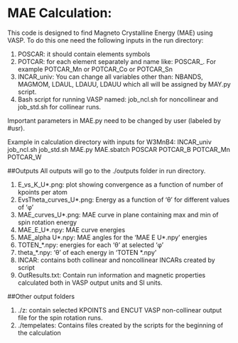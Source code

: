 # MAE Calculation:
This code is designed to find Magneto Crystalline Energy (MAE) using VASP. To do this one need the following inputs in the run directory:
1. POSCAR: it should contain elements symbols
2. POTCAR: for each element separately and name like: POSCAR_<element chemical symbols>. For example POTCAR_Mn or POTCAR_Co or POTCAR_Sn
3. INCAR_univ: You can change all variables other than: NBANDS, MAGMOM, LDAUL, LDAUU, LDAUU which all will be assigned by MAY.py script.
4. Bash script for running VASP named: job_ncl.sh for noncollinear and job_std.sh for collinear runs.

Important parameters in MAE.py need to be changed by user (labeled by #usr).
  
Example <ls> in calculation directory with inputs for W3MnB4:
INCAR_univ job_ncl.sh job_std.sh MAE.py MAE.sbatch POSCAR POTCAR_B POTCAR_Mn POTCAR_W

##Outputs
All outputs will go to the ./outputs folder in run directory.
1. E_vs_K_U*.png: plot showing convergence as a function of number of kpoints per atom
2. EvsTheta_curves_U*.png: Energy as a function of ‘θ’ for different values of ‘φ’
3. MAE_curves_U*.png: MAE curve in plane containing max and min of spin rotation energy
4. MAE_E_U*.npy: MAE curve energies
5. MAE_alpha U*.npy: MAE angles for the ‘MAE E U*.npy’ energies
6. TOTEN_*.npy: energies for each ‘θ’ at selected ‘φ’
7. theta_*.npy: ‘θ’ of each energy in ‘TOTEN *.npy’
8. INCAR: contains both collinear and noncollinear INCARs created by script
9. OutResults.txt: Contain run information and magnetic properties calculated both in VASP output units and SI units.
  
##Other output folders
1. ./z: contain selected KPOINTS and ENCUT VASP non-collinear output file for the spin rotation runs.
2. ./tempelates: Contains files created by the scripts for the beginning of the calculation

